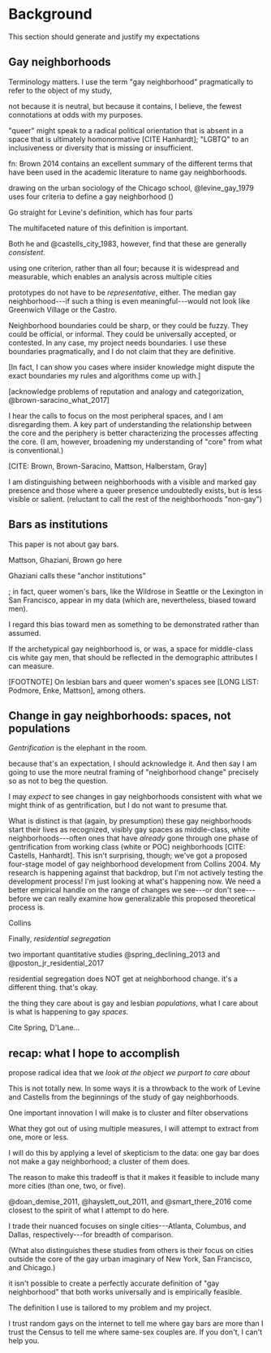 ---
---

# Background

This section should generate and justify my expectations

## Gay neighborhoods

Terminology matters. I use the term "gay neighborhood" pragmatically to refer to the object of my study,

not because it is neutral, but because it contains, I believe, the fewest connotations at odds with my purposes.

"queer" might speak to a radical political orientation that is absent in a space that is ultimately homonormative [CITE Hanhardt]; "LGBTQ" to an inclusiveness or diversity that is missing or insufficient.

fn: Brown 2014 contains an excellent summary of the different terms that have been used in the academic literature to name gay neighborhoods.

drawing on the urban sociology of the Chicago school, @levine_gay_1979 uses four criteria to define a gay neighborhood ()

Go straight for Levine's definition, which has four parts

The multifaceted nature of this definition is important.

Both he and @castells_city_1983, however, find that these are generally *consistent*.

using one criterion, rather than all four; because it is widespread and measurable, which enables an analysis across multiple cities

prototypes do not have to be *representative*, either. The median gay neighborhood---if such a thing is even meaningful---would not look like Greenwich Village or the Castro.

Neighborhood boundaries could be sharp, or they could be fuzzy. They could be official, or informal. They could be universally accepted, or contested. In any case, my project needs boundaries. I use these boundaries pragmatically, and I do not claim that they are definitive.

[In fact, I can show you cases where insider knowledge might dispute the exact boundaries my rules and algorithms come up with.]

[acknowledge problems of reputation and analogy and categorization, @brown-saracino_what_2017]

I hear the calls to focus on the most peripheral spaces, and I am disregarding them. A key part of understanding the relationship between the core and the periphery is better characterizing the processes affecting the core. (I am, however, broadening my understanding of "core" from what is conventional.)

[CITE: Brown, Brown-Saracino, Mattson, Halberstam, Gray]

I am distinguishing between neighborhoods with a visible and marked gay presence and those where a queer presence undoubtedly exists, but is less visible or salient. (reluctant to call the rest of the neighborhoods "non-gay")

## Bars as institutions

This paper is not about gay bars.

Mattson, Ghaziani, Brown go here

Ghaziani calls these "anchor institutions"

; in fact, queer women's bars, like the Wildrose in Seattle or the Lexington in San Francisco, appear in my data (which are, nevertheless, biased toward men).

I regard this bias toward men as something to be demonstrated rather than assumed.

If the archetypical gay neighborhood is, or was, a space for middle-class cis white gay men, that should be reflected in the demographic attributes I can measure.

[FOOTNOTE] On lesbian bars and queer women's spaces see [LONG LIST: Podmore, Enke, Mattson], among others.


## Change in gay neighborhoods: spaces, not populations

*Gentrification* is the elephant in the room.

because that's an expectation, I should acknowledge it. And then say I am going to use the more neutral framing of "neighborhood change" precisely so as not to beg the question.

I may *expect* to see changes in gay neighborhoods consistent with what we might think of as gentrification, but I do not want to presume that.

What is distinct is that (again, by presumption) these gay neighborhoods start their lives as recognized, visibly gay spaces as middle-class, white neighborhoods---often ones that have *already* gone through one phase of gentrification from working class (white or POC) neighborhoods [CITE: Castells, Hanhardt]. This isn't surprising, though; we've got a proposed four-stage model of gay neighborhood development from Collins 2004. My research is happening against that backdrop, but I'm not actively testing the development process! I'm just looking at what's happening now. We need a better empirical handle on the range of changes we see---or don't see---before we can really examine how generalizable this proposed theoretical process is.

Collins

Finally, *residential segregation*

two important quantitative studies @spring_declining_2013 and @poston_jr_residential_2017

residential segregation does NOT get at neighborhood change. it's a different thing. that's okay.

the thing they care about is gay and lesbian *populations*, what I care about is what is happening to gay *spaces*.

Cite Spring, D'Lane...


## recap: what I hope to accomplish

propose radical idea that we *look at the object we purport to care about*

This is not totally new. In some ways it is a throwback to the work of Levine and Castells from the beginnings of the study of gay neighborhoods.

One important innovation I will make is to cluster and filter observations

What they got out of using multiple measures, I will attempt to extract from one, more or less.

I will do this by applying a level of skepticism to the data: one gay bar does not make a gay neighborhood; a cluster of them does.

The reason to make this tradeoff is that it makes it feasible to include many more cities (than one, two, or five).

@doan_demise_2011, @hayslett_out_2011, and @smart_there_2016 come closest to the spirit of what I attempt to do here.

I trade their nuanced focuses on single cities---Atlanta, Columbus, and Dallas, respectively---for breadth of comparison.

(What also distinguishes these studies from others is their focus on cities outside the core of the gay urban imaginary of New York, San Francisco, and Chicago.)


it isn't possible to create a perfectly accurate definition of "gay neighborhood" that both works universally and is empirically feasible.

The definition I use is tailored to my problem and my project.


I trust random gays on the internet to tell me where gay bars are more than I trust the Census to tell me where same-sex couples are. If you don't, I can't help you.
